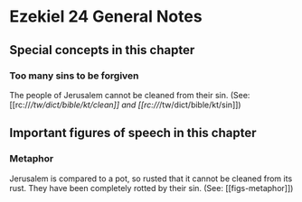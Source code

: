 # Ezekiel 24 General Notes
## Special concepts in this chapter

### Too many sins to be forgiven

The people of Jerusalem cannot be cleaned from their sin. (See: [[rc://*/tw/dict/bible/kt/clean]] and [[rc://*/tw/dict/bible/kt/sin]])

## Important figures of speech in this chapter

### Metaphor

Jerusalem is compared to a pot, so rusted that it cannot be cleaned from its rust. They have been completely rotted by their sin. (See: [[figs-metaphor]])